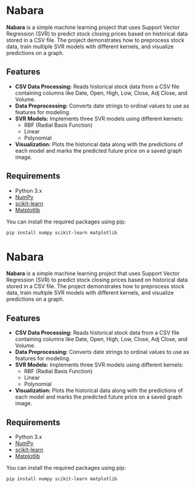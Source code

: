 # Nabara

**Nabara** is a simple machine learning project that uses Support Vector Regression (SVR) to predict stock closing prices based on historical data stored in a CSV file. The project demonstrates how to preprocess stock data, train multiple SVR models with different kernels, and visualize predictions on a graph.

## Features

- **CSV Data Processing:** Reads historical stock data from a CSV file containing columns like Date, Open, High, Low, Close, Adj Close, and Volume.
- **Data Preprocessing:** Converts date strings to ordinal values to use as features for modeling.
- **SVR Models:** Implements three SVR models using different kernels:
  - RBF (Radial Basis Function)
  - Linear
  - Polynomial
- **Visualization:** Plots the historical data along with the predictions of each model and marks the predicted future price on a saved graph image.

## Requirements

- Python 3.x
- [NumPy](https://numpy.org/)
- [scikit-learn](https://scikit-learn.org/)
- [Matplotlib](https://matplotlib.org/)

You can install the required packages using pip:

```bash
pip install numpy scikit-learn matplotlib

```
# Nabara

**Nabara** is a simple machine learning project that uses Support Vector Regression (SVR) to predict stock closing prices based on historical data stored in a CSV file. The project demonstrates how to preprocess stock data, train multiple SVR models with different kernels, and visualize predictions on a graph.

## Features

- **CSV Data Processing:** Reads historical stock data from a CSV file containing columns like Date, Open, High, Low, Close, Adj Close, and Volume.
- **Data Preprocessing:** Converts date strings to ordinal values to use as features for modeling.
- **SVR Models:** Implements three SVR models using different kernels:
  - RBF (Radial Basis Function)
  - Linear
  - Polynomial
- **Visualization:** Plots the historical data along with the predictions of each model and marks the predicted future price on a saved graph image.

## Requirements

- Python 3.x
- [NumPy](https://numpy.org/)
- [scikit-learn](https://scikit-learn.org/)
- [Matplotlib](https://matplotlib.org/)

You can install the required packages using pip:

```bash
pip install numpy scikit-learn matplotlib
